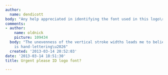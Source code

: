 ```yaml
---
author:
  name: dendicott
body: "Any help appreciated in identifying the font used in this logo\r\n\r\nThanks\r\n"
comments:
- author:
    name: oldnick
    picture: 109434
  body: "The unevenness of the vertical stroke widths leads me to believer that this
    is hand-lettering\u2026"
  created: '2013-03-14 20:52:03'
date: '2013-03-14 18:51:30'
title: Urgent please ID logo font?

---
```

